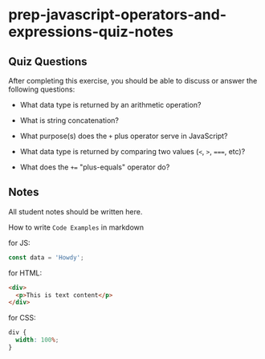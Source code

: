 # prep-javascript-operators-and-expressions-quiz-notes

## Quiz Questions

After completing this exercise, you should be able to discuss or answer the following questions:

- What data type is returned by an arithmetic operation?
<!-- number -->
- What is string concatenation?
<!-- it's combining two strings or any other type together-->
- What purpose(s) does the `+` plus operator serve in JavaScript?
<!-- the + is used to add or to concatanate types and numbers together -->
- What data type is returned by comparing two values (`<`, `>`, `===`, etc)?
<!-- boolean -->
- What does the `+=` "plus-equals" operator do?

<!-- += is appending one thing onto the existing type like concatanation -->

## Notes

All student notes should be written here.

How to write `Code Examples` in markdown

for JS:

```javascript
const data = 'Howdy';
```

for HTML:

```html
<div>
  <p>This is text content</p>
</div>
```

for CSS:

```css
div {
  width: 100%;
}
```
